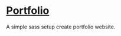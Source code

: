 # [Portfolio](https://devang-atliq.github.io/portfolio/)

A simple sass setup create portfolio website.
